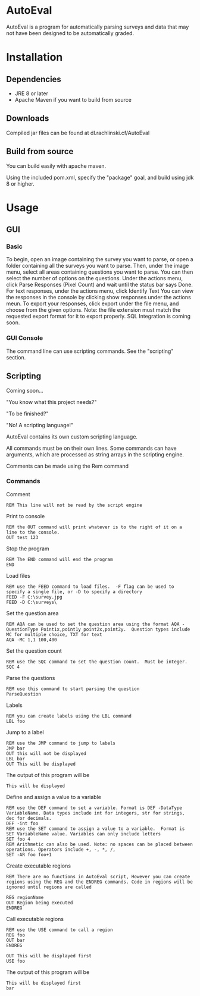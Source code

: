 # AutoEval
AutoEval is a program for automatically parsing surveys and data that may not have been designed to be automatically graded.  

# Installation
## Dependencies
* JRE 8 or later
* Apache Maven if you want to build from source
## Downloads
Compiled jar files can be found at dl.rachlinski.cf/AutoEval
## Build from source
You can build easily with apache maven.

Using the included pom.xml, specify the "package" goal, and build using jdk 8 or higher.


# Usage
## GUI
### Basic
To begin, open an image containing the survey you want to parse, or open a folder containing all the surveys you want to parse.
Then, under the image menu, select all areas containing questions you want to parse.  You can then select the number of options on the questions.
Under the actions menu, click Parse Responses (Pixel Count) and wait until the status bar says Done.  For text responses, under the actions menu, click Identify Text
You can view the responses in the console by clicking show responses under the actions meun. 
To export your responses, click export under the file menu, and choose from the given options.  Note: the file extension must match the requested export format for it to export properly.
SQL Integration is coming soon.
### GUI Console
The command line can use scripting commands.  See the "scripting" section.

## Scripting
Coming soon...

"You know what this project needs?"

"To be finished?"

"No! A scripting language!"

AutoEval contains its own custom scripting language.

All commands must be on their own lines.  Some commands can have arguments, which are processed as string arrays in the scripting engine.

Comments can be made using the Rem command
### Commands
Comment
```
REM This line will not be read by the script engine
```
Print to console
```
REM the OUT command will print whatever is to the right of it on a line to the console.
OUT test 123
```
Stop the program
```
REM The END command will end the program
END
```
Load files
```
REM use the FEED command to load files.  -F flag can be used to specify a single file, or -D to specify a directory
FEED -F C:\survey.jpg
FEED -D C:\surveys\
```
Set the question area
```
REM AQA can be used to set the question area using the format AQA -QuestionType Point1x,point1y point2x,point2y.  Question types include MC for multiple choice, TXT for text
AQA -MC 1,1 100,400
```
Set the question count
```
REM use the SQC command to set the question count.  Must be integer.
SQC 4
```
Parse the questions
```
REM use this command to start parsing the question
ParseQuestion
```
Labels
```
REM you can create labels using the LBL command
LBL foo
```
Jump to a label
```
REM use the JMP command to jump to labels
JMP bar
OUT this will not be displayed
LBL bar
OUT This will be displayed
```
The output of this program will be
```
This will be displayed
```
Define and assign a value to a variable
```
REM use the DEF command to set a variable. Format is DEF -DataType VariableName. Data types include int for integers, str for strings, dec for decimals.
DEF -int foo
REM use the SET command to assign a value to a variable.  Format is SET VariableName value. Variables can only include letters
SET foo 4
REM Arithmetic can also be used. Note: no spaces can be placed between operations. Operators include +, -, *, /, 
SET -AR foo foo+1
```
Create executable regions
```
REM There are no functions in AutoEval script, However you can create regions using the REG and the ENDREG commands. Code in regions will be ignored until regions are called

REG regionName
OUT Region being executed
ENDREG 
```
Call executable regions
```
REM use the USE command to call a region
REG foo
OUT bar
ENDREG

OUT This will be displayed first
USE foo
```
The output of this program will be
```
This will be displayed first
bar
```
